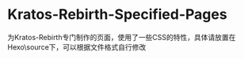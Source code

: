 # Kratos-Rebirth-Specified-Pages
 为Kratos-Rebirth专门制作的页面，使用了一些CSS的特性，具体请放置在Hexo\source下，可以根据文件格式自行修改
